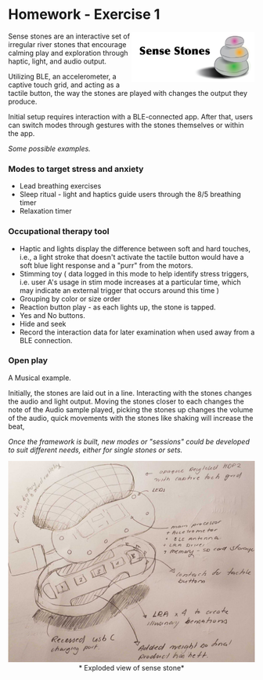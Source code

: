 # Homework - Exercise 1

<img align="right" width = 50% src="https://github.com/error404notfound/making-embedded-systems-homework/blob/main/homework_week_1/Assets/images/Introduction%20and%20Description%20.png">
<p>
Sense stones are an interactive set of irregular river stones that encourage calming play and exploration through haptic, light, and audio output.

Utilizing BLE, an accelerometer, a captive touch grid, and acting as a tactile button, the way the stones are played with changes the output they produce.

Initial setup requires interaction with a BLE-connected app. After that, users can switch modes through gestures with the stones themselves or within the app.

*Some possible examples.*

### Modes to target stress and anxiety

- Lead breathing exercises
- Sleep ritual - light and haptics guide users through the 8/5 breathing timer
- Relaxation timer

### Occupational therapy tool

- Haptic and lights display the difference between soft and hard touches, i.e., a light stroke that doesn't activate the tactile button would have a soft blue light response and a "purr" from the motors.
- Stimming toy (  data logged in this mode to help identify stress triggers, i.e.  user A's usage in stim mode increases at a particular time, which may indicate an external trigger that occurs around this time )
- Grouping by color or size order
- Reaction button play - as each lights up, the stone is tapped.
- Yes and No buttons.
- Hide and seek
- Record the interaction data for later examination when used away from a BLE connection.

### Open play

A Musical example.

Initially, the stones are laid out in a line. Interacting with the stones changes the audio and light output. Moving the stones closer to each changes the note of the Audio sample played, picking the stones up changes the volume of the audio,  quick movements with the stones like shaking will increase the beat,

*Once the framework is built, new modes or "sessions" could be developed to suit different needs, either for single stones or sets.*
<p align="center">
  <img  src="https://github.com/error404notfound/making-embedded-systems-homework/blob/main/homework_week_1/Assets/images/20220324_215846.jpg">
  * Exploded view of sense stone*
</p>
